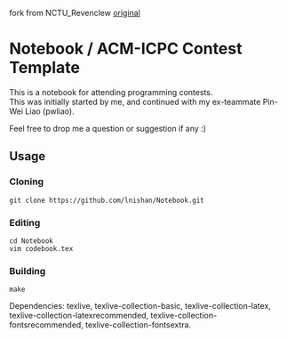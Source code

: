 fork from NCTU\_Revenclew [original](https://github.com/lnishan/Notebook)  

# Notebook / ACM-ICPC Contest Template
This is a notebook for attending programming contests.  
This was initially started by me, and continued with my ex-teammate Pin-Wei Liao (pwliao).

Feel free to drop me a question or suggestion if any :)


## Usage

### Cloning
```
git clone https://github.com/lnishan/Notebook.git
```
### Editing
```
cd Notebook
vim codebook.tex
```

### Building
```
make
```
Dependencies: texlive, texlive-collection-basic, texlive-collection-latex, texlive-collection-latexrecommended, texlive-collection-fontsrecommended, texlive-collection-fontsextra.
